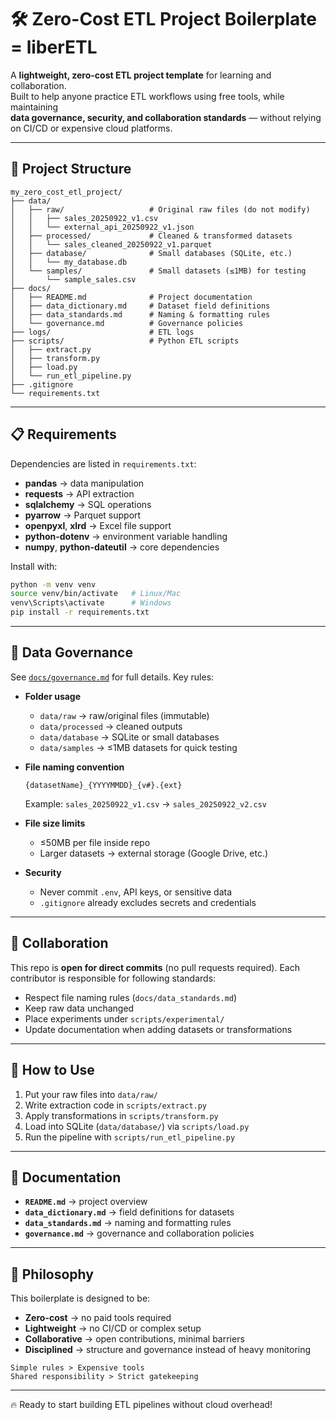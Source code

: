 # 🛠️ Zero-Cost ETL Project Boilerplate = liberETL

A **lightweight, zero-cost ETL project template** for learning and collaboration.  
Built to help anyone practice ETL workflows using free tools, while maintaining  
**data governance, security, and collaboration standards** — without relying on CI/CD or expensive cloud platforms.

---

## 📂 Project Structure

```
my_zero_cost_etl_project/
├── data/
│   ├── raw/                   # Original raw files (do not modify)
│   │   ├── sales_20250922_v1.csv
│   │   └── external_api_20250922_v1.json
│   ├── processed/             # Cleaned & transformed datasets
│   │   └── sales_cleaned_20250922_v1.parquet
│   ├── database/              # Small databases (SQLite, etc.)
│   │   └── my_database.db
│   └── samples/               # Small datasets (≤1MB) for testing
│       └── sample_sales.csv
├── docs/
│   ├── README.md              # Project documentation
│   ├── data_dictionary.md     # Dataset field definitions
│   ├── data_standards.md      # Naming & formatting rules
│   └── governance.md          # Governance policies
├── logs/                      # ETL logs
├── scripts/                   # Python ETL scripts
│   ├── extract.py
│   ├── transform.py
│   ├── load.py
│   └── run_etl_pipeline.py
├── .gitignore
└── requirements.txt
```

---

## 📋 Requirements

Dependencies are listed in `requirements.txt`:

- **pandas** → data manipulation  
- **requests** → API extraction  
- **sqlalchemy** → SQL operations  
- **pyarrow** → Parquet support  
- **openpyxl**, **xlrd** → Excel file support  
- **python-dotenv** → environment variable handling  
- **numpy**, **python-dateutil** → core dependencies  

Install with:

```bash
python -m venv venv
source venv/bin/activate   # Linux/Mac
venv\Scripts\activate      # Windows
pip install -r requirements.txt
```

---

## 🔑 Data Governance

See [`docs/governance.md`](docs/governance.md) for full details.
Key rules:

* **Folder usage**

  * `data/raw` → raw/original files (immutable)
  * `data/processed` → cleaned outputs
  * `data/database` → SQLite or small databases
  * `data/samples` → ≤1MB datasets for quick testing

* **File naming convention**

  ```
  {datasetName}_{YYYYMMDD}_{v#}.{ext}
  ```

  Example: `sales_20250922_v1.csv` → `sales_20250922_v2.csv`

* **File size limits**

  * ≤50MB per file inside repo
  * Larger datasets → external storage (Google Drive, etc.)

* **Security**

  * Never commit `.env`, API keys, or sensitive data
  * `.gitignore` already excludes secrets and credentials

---

## 🤝 Collaboration

This repo is **open for direct commits** (no pull requests required).
Each contributor is responsible for following standards:

* Respect file naming rules (`docs/data_standards.md`)
* Keep raw data unchanged
* Place experiments under `scripts/experimental/`
* Update documentation when adding datasets or transformations

---

## 🚀 How to Use

1. Put your raw files into `data/raw/`
2. Write extraction code in `scripts/extract.py`
3. Apply transformations in `scripts/transform.py`
4. Load into SQLite (`data/database/`) via `scripts/load.py`
5. Run the pipeline with `scripts/run_etl_pipeline.py`

---

## 📖 Documentation

* **`README.md`** → project overview
* **`data_dictionary.md`** → field definitions for datasets
* **`data_standards.md`** → naming and formatting rules
* **`governance.md`** → governance and collaboration policies

---

## 🌱 Philosophy

This boilerplate is designed to be:

* **Zero-cost** → no paid tools required
* **Lightweight** → no CI/CD or complex setup
* **Collaborative** → open contributions, minimal barriers
* **Disciplined** → structure and governance instead of heavy monitoring

```
Simple rules > Expensive tools  
Shared responsibility > Strict gatekeeping
```

---

🔥 Ready to start building ETL pipelines without cloud overhead!